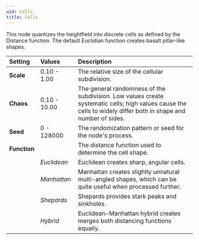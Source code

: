 ```yaml
---
uid: Cells
title: Cells
---
```


This node quantizes the heightfield into discrete cells as defined by the Distance function. The default Euclidian function creates basalt pillar-like shapes.


| Setting      | Values       | Description                                                                                                                                                    |
| :----------- | :----------- | :------------------------------------------------------------------------------------------------------------------------------------------------------------- |
| **Scale**    | 0.10 - 1.00  | The relative size of the cellular subdivision.                                                                                                                 |
| **Chaos**    | 0.10 - 10.00 | The general randomness of the subdivision. Low values create systematic cells; high values cause the cells to widely differ both in shape and number of sides. |
| **Seed**     | 0 - 128000   | The randomization pattern or seed for the node's process.                                                                                                      |
| **Function** |              | The distance function used to determine the cell shape.                                                                                                        |
|              | *Euclidean*  | Euclidean creates sharp, angular cells.                                                                                                                        |
|              | *Manhattan*  | Manhattan creates slightly unnatural multi-angled shapes, which can be quite useful when processed further.                                                    |
|              | *Shepards*   | Shepards provides stark peaks and sinkholes.                                                                                                                   |
|              | *Hybrid*     | Euclidean-Manhattan hybrid creates merges both distancing functions equally.                                                                                   |



